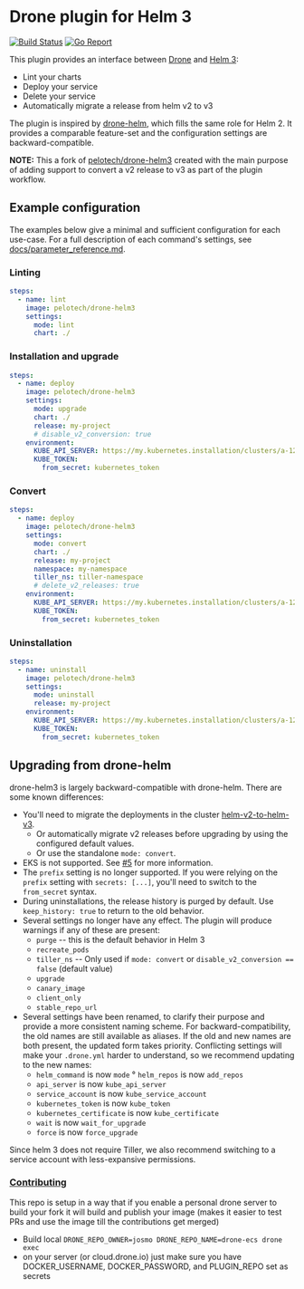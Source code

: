 # Drone plugin for Helm 3

[![Build Status](https://drone.corp.mongodb.com/api/badges/mongodb-forks/drone-helm3/status.svg)](https://drone.corp.mongodb.com/mongodb-forks/drone-helm3)
[![Go Report](https://goreportcard.com/badge/github.com/mongodb-forks/drone-helm3)](https://goreportcard.com/report/github.com/mongodb-forks/drone-helm3)

This plugin provides an interface between [Drone](https://drone.io/) and [Helm 3](https://github.com/kubernetes/helm):

* Lint your charts
* Deploy your service
* Delete your service
* Automatically migrate a release from helm v2 to v3

The plugin is inspired by [drone-helm](https://github.com/ipedrazas/drone-helm), which fills the same role for Helm 2. It provides a comparable feature-set and the configuration settings are backward-compatible.

**NOTE:** This a fork of [pelotech/drone-helm3](https://github.com/pelotech/drone-helm3) created with the main purpose of adding support to convert a v2 release to v3 as part of the plugin workflow.

## Example configuration

The examples below give a minimal and sufficient configuration for each use-case. For a full description of each command's settings, see [docs/parameter_reference.md](docs/parameter_reference.md).

### Linting

```yaml
steps:
  - name: lint
    image: pelotech/drone-helm3
    settings:
      mode: lint
      chart: ./
```

### Installation and upgrade

```yaml
steps:
  - name: deploy
    image: pelotech/drone-helm3
    settings:
      mode: upgrade
      chart: ./
      release: my-project
      # disable_v2_conversion: true
    environment:
      KUBE_API_SERVER: https://my.kubernetes.installation/clusters/a-1234
      KUBE_TOKEN:
        from_secret: kubernetes_token
```

### Convert

```yaml
steps:
  - name: deploy
    image: pelotech/drone-helm3
    settings:
      mode: convert
      chart: ./
      release: my-project
      namespace: my-namespace
      tiller_ns: tiller-namespace
      # delete_v2_releases: true
    environment:
      KUBE_API_SERVER: https://my.kubernetes.installation/clusters/a-1234
      KUBE_TOKEN:
        from_secret: kubernetes_token
```

### Uninstallation

```yaml
steps:
  - name: uninstall
    image: pelotech/drone-helm3
    settings:
      mode: uninstall
      release: my-project
    environment:
      KUBE_API_SERVER: https://my.kubernetes.installation/clusters/a-1234
      KUBE_TOKEN:
        from_secret: kubernetes_token
```

## Upgrading from drone-helm

drone-helm3 is largely backward-compatible with drone-helm. There are some known differences:

* You'll need to migrate the deployments in the cluster [helm-v2-to-helm-v3](https://helm.sh/blog/migrate-from-helm-v2-to-helm-v3/).
  * Or automatically migrate v2 releases before upgrading by using the configured default values. 
  * Or use the standalone `mode: convert`.
* EKS is not supported. See [#5](https://github.com/mongodb-forks/drone-helm3/issues/5) for more information.
* The `prefix` setting is no longer supported. If you were relying on the `prefix` setting with `secrets: [...]`, you'll need to switch to the `from_secret` syntax.
* During uninstallations, the release history is purged by default. Use `keep_history: true` to return to the old behavior.
* Several settings no longer have any effect. The plugin will produce warnings if any of these are present:
    * `purge` -- this is the default behavior in Helm 3
    * `recreate_pods`
    * `tiller_ns` -- Only used if `mode: convert` or `disable_v2_conversion == false` (default value)
    * `upgrade`
    * `canary_image`
    * `client_only`
    * `stable_repo_url`
* Several settings have been renamed, to clarify their purpose and provide a more consistent naming scheme. For backward-compatibility, the old names are still available as aliases. If the old and new names are both present, the updated form takes priority. Conflicting settings will make your `.drone.yml` harder to understand, so we recommend updating to the new names:
    * `helm_command` is now `mode`
    ° `helm_repos` is now `add_repos`
    * `api_server` is now `kube_api_server`
    * `service_account` is now `kube_service_account`
    * `kubernetes_token` is now `kube_token`
    * `kubernetes_certificate` is now `kube_certificate`
    * `wait` is now `wait_for_upgrade`
    * `force` is now `force_upgrade`

Since helm 3 does not require Tiller, we also recommend switching to a service account with less-expansive permissions.

### [Contributing](docs/contributing.md)

This repo is setup in a way that if you enable a personal drone server to build your fork it will
 build and publish your image (makes it easier to test PRs and use the image till the contributions get merged)

* Build local ```DRONE_REPO_OWNER=josmo DRONE_REPO_NAME=drone-ecs drone exec```
* on your server (or cloud.drone.io) just make sure you have DOCKER_USERNAME, DOCKER_PASSWORD, and PLUGIN_REPO set as secrets
